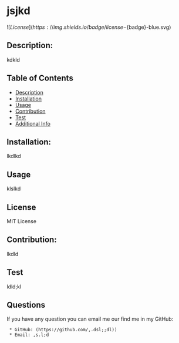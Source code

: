 # jsjkd

  ![${ License }](https://img.shields.io/badge/license-${badge}-blue.svg)

  ## Description:
  kdkld

  ## Table of Contents
  - [Description](#description)
  - [Installation](#installation)
  - [Usage](#usage)
  - [Contribution](#contribution)
  - [Test](#test)
  - [Additional Info](#github)

  ## Installation:
  lkdlkd

  ## Usage
  klslkd

  ## License
  
 MIT License

 ## Contribution:
 lkdld

 ## Test
 ldld;kl

 ## Questions

  If you have any question you can email me our find me in my GitHub:
    
     * GitHub: (https://github.com/,.dsl;;dl))
     * Email: ,s.l;d




